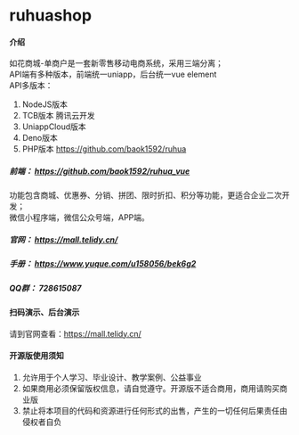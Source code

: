 # ruhuashop
#### 介绍
如花商城-单商户是一套新零售移动电商系统，采用三端分离；  
API端有多种版本，前端统一uniapp，后台统一vue element  
API多版本：  
1.  NodeJS版本
2.  TCB版本	腾讯云开发
3.  UniappCloud版本
4.  Deno版本
5.  PHP版本    https://github.com/baok1592/ruhua


##### 前端： https://github.com/baok1592/ruhua_vue



功能包含商城、优惠券、分销、拼团、限时折扣、积分等功能，更适合企业二次开发；  
微信小程序端，微信公众号端，APP端。

##### 官网： https://mall.telidy.cn/ 
##### 手册： https://www.yuque.com/u158056/bek6g2
##### QQ群： 728615087


#### 扫码演示、后台演示
请到官网查看：https://mall.telidy.cn/ 

#### 开源版使用须知
1.  允许用于个人学习、毕业设计、教学案例、公益事业
2.  如果商用必须保留版权信息，请自觉遵守。开源版不适合商用，商用请购买商业版
3.  禁止将本项目的代码和资源进行任何形式的出售，产生的一切任何后果责任由侵权者自负
